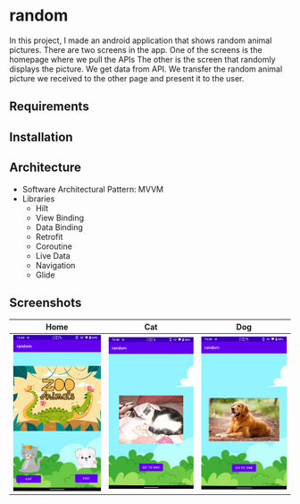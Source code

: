 # random
   In this project, I made an android application that shows random animal pictures. There are two screens in the app. One of the screens is the homepage where we pull the APIs
   The other is the screen that randomly displays the picture. We get data from API. We transfer the random animal picture we received to the other page and present it to the user. 

## Requirements

## Installation

## Architecture

- Software Architectural Pattern: MVVM
- Libraries
  - Hilt
  - View Binding
  - Data Binding
  - Retrofit
  - Coroutine
  - Live Data
  - Navigation
  - Glide

## Screenshots
|Home|Cat|Dog|
|-| - |- |
|<img src="./screenshot/home.png" alt="home" width="200">|<img src="./screenshot/cat.png" alt="home" width="200"/>|<img src="./screenshot/dog.png" alt="home" width="200"/>

